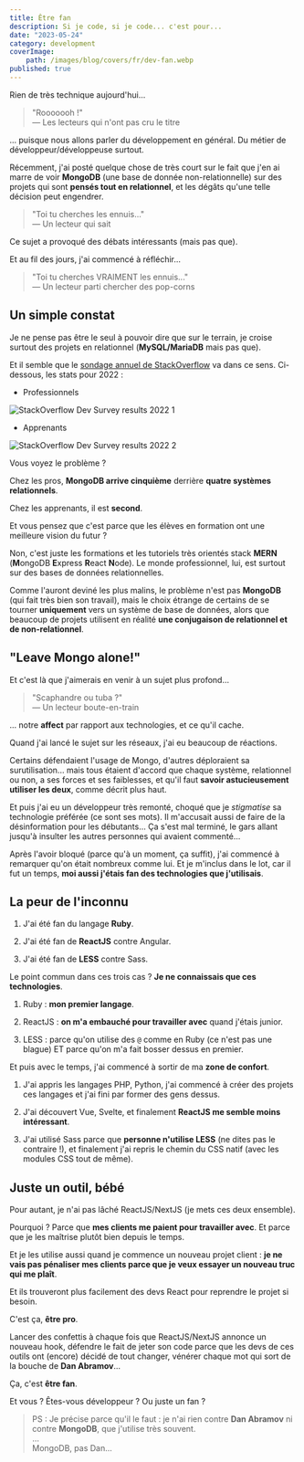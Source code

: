 ```yaml
---
title: Être fan
description: Si je code, si je code... c'est pour...
date: "2023-05-24"
category: development
coverImage:
    path: /images/blog/covers/fr/dev-fan.webp
published: true
---
```


Rien de très technique aujourd'hui...

> "Rooooooh !"  
— Les lecteurs qui n'ont pas cru le titre

... puisque nous allons parler du développement en général. Du métier de développeur/développeuse surtout.

Récemment, j'ai posté quelque chose de très court sur le fait que j'en ai marre de voir **MongoDB** (une base de donnée non-relationnelle) sur des projets qui sont **pensés tout en relationnel**, et les dégâts qu'une telle décision peut engendrer.

> "Toi tu cherches les ennuis..."  
— Un lecteur qui sait

Ce sujet a provoqué des débats intéressants (mais pas que).

Et au fil des jours, j'ai commencé à réfléchir...

> "Toi tu cherches VRAIMENT les ennuis..."  
— Un lecteur parti chercher des pop-corns

## Un simple constat

Je ne pense pas être le seul à pouvoir dire que sur le terrain, je croise surtout des projets en relationnel (**MySQL/MariaDB** mais pas que). 

Et il semble que le [sondage annuel de StackOverflow](https://survey.stackoverflow.co/2022/) va dans ce sens. Ci-dessous, les stats pour 2022 :

- Professionnels

![StackOverflow Dev Survey results 2022 1](/images/blog/posts/so-dev-survey-2022-pro.webp)

- Apprenants

![StackOverflow Dev Survey results 2022 2](/images/blog/posts/so-dev-survey-2022-learn.webp)

Vous voyez le problème ?

Chez les pros, **MongoDB arrive cinquième** derrière **quatre systèmes relationnels**.

Chez les apprenants, il est **second**.

Et vous pensez que c'est parce que les élèves en formation ont une meilleure vision du futur ?

Non, c'est juste les formations et les tutoriels très orientés stack **MERN** (**M**ongoDB **E**xpress **R**eact **N**ode). Le monde professionnel, lui, est surtout sur des bases de données relationnelles.

Comme l'auront deviné les plus malins, le problème n'est pas **MongoDB** (qui fait très bien son travail), mais le choix étrange de certains de se tourner **uniquement** vers un système de base de données, alors que beaucoup de projets utilisent en réalité **une conjugaison de relationnel et de non-relationnel**.

## "Leave Mongo alone!"

Et c'est là que j'aimerais en venir à un sujet plus profond...

> "Scaphandre ou tuba ?"  
— Un lecteur boute-en-train

... notre **affect** par rapport aux technologies, et ce qu'il cache.

Quand j'ai lancé le sujet sur les réseaux, j'ai eu beaucoup de réactions.

Certains défendaient l'usage de Mongo, d'autres déploraient sa surutilisation... mais tous étaient d'accord que chaque système, relationnel ou non, a ses forces et ses faiblesses, et qu'il faut **savoir astucieusement utiliser les deux**, comme décrit plus haut.

Et puis j'ai eu un développeur très remonté, choqué que je _stigmatise_ sa technologie préférée (ce sont ses mots). Il m'accusait aussi de faire de la désinformation pour les débutants... Ça s'est mal terminé, le gars allant jusqu'à insulter les autres personnes qui avaient commenté...

Après l'avoir bloqué (parce qu'à un moment, ça suffit), j'ai commencé à remarquer qu'on était nombreux comme lui. Et je m'inclus dans le lot, car il fut un temps, **moi aussi j'étais fan des technologies que j'utilisais**.

## La peur de l'inconnu

1. J'ai été fan du langage **Ruby**.

2. J'ai été fan de **ReactJS** contre Angular.

3. J'ai été fan de **LESS** contre Sass.

Le point commun dans ces trois cas ? **Je ne connaissais que ces technologies**.

1. Ruby : **mon premier langage**.

2. ReactJS : **on m'a embauché pour travailler avec** quand j'étais junior.

3. LESS : parce qu'on utilise des `@` comme en Ruby (ce n'est pas une blague) ET parce qu'on m'a fait bosser dessus en premier.

Et puis avec le temps, j'ai commencé à sortir de ma **zone de confort**.

1. J'ai appris les langages PHP, Python, j'ai commencé à créer des projets ces langages et j'ai fini par former des gens dessus.

2. J'ai découvert Vue, Svelte, et finalement **ReactJS me semble moins intéressant**.

3. J'ai utilisé Sass parce que **personne n'utilise LESS** (ne dites pas le contraire !), et finalement j'ai repris le chemin du CSS natif (avec les modules CSS tout de même).

## Juste un outil, bébé

Pour autant, je n'ai pas lâché ReactJS/NextJS (je mets ces deux ensemble).

Pourquoi ? Parce que **mes clients me paient pour travailler avec**. Et parce que je les maîtrise plutôt bien depuis le temps.

Et je les utilise aussi quand je commence un nouveau projet client : **je ne vais pas pénaliser mes clients parce que je veux essayer un nouveau truc qui me plaît**.

Et ils trouveront plus facilement des devs React pour reprendre le projet si besoin.

C'est ça, **être pro**.

Lancer des confettis à chaque fois que ReactJS/NextJS annonce un nouveau hook, défendre le fait de jeter son code parce que les devs de ces outils ont (encore) décidé de tout changer, vénérer chaque mot qui sort de la bouche de **Dan Abramov**...

Ça, c'est **être fan**.

Et vous ? Êtes-vous développeur ? Ou juste un fan ?

> PS : Je précise parce qu'il le faut : je n'ai rien contre **Dan Abramov** ni contre **MongoDB**, que j'utilise très souvent.  
> ...  
> MongoDB, pas Dan...
